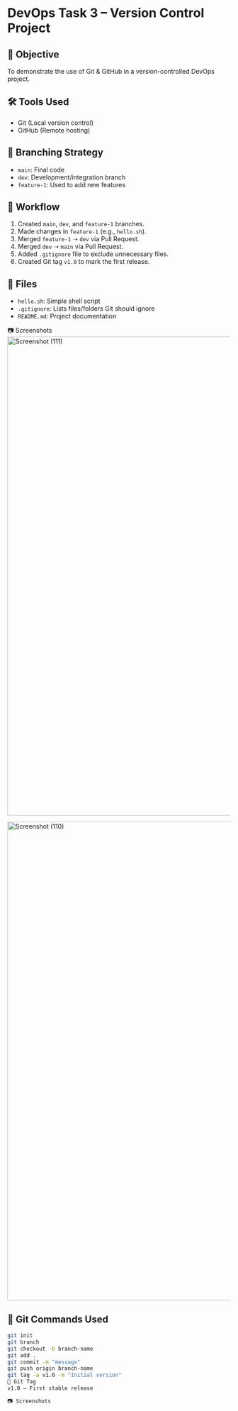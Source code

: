 # DevOps Task 3 – Version Control Project

## 📌 Objective
To demonstrate the use of Git & GitHub in a version-controlled DevOps project.

## 🛠 Tools Used
- Git (Local version control)
- GitHub (Remote hosting)

## 🌿 Branching Strategy
- `main`: Final code
- `dev`: Development/integration branch
- `feature-1`: Used to add new features

## 🔁 Workflow
1. Created `main`, `dev`, and `feature-1` branches.
2. Made changes in `feature-1` (e.g., `hello.sh`).
3. Merged `feature-1` ➝ `dev` via Pull Request.
4. Merged `dev` ➝ `main` via Pull Request.
5. Added `.gitignore` file to exclude unnecessary files.
6. Created Git tag `v1.0` to mark the first release.

## 📁 Files
- `hello.sh`: Simple shell script
- `.gitignore`: Lists files/folders Git should ignore
- `README.md`: Project documentation

📷 Screenshots
<img width="1920" height="1080" alt="Screenshot (111)" src="https://github.com/user-attachments/assets/4a64f8eb-e054-4f8f-889a-3e41990e8045" />

<img width="1920" height="1080" alt="Screenshot (110)" src="https://github.com/user-attachments/assets/5a7bd967-1d4a-4fdf-86ba-1f5b707a2ed0" />

## 🧾 Git Commands Used
```bash
git init
git branch
git checkout -b branch-name
git add .
git commit -m "message"
git push origin branch-name
git tag -a v1.0 -m "Initial version"
🔖 Git Tag
v1.0 – First stable release

📷 Screenshots
